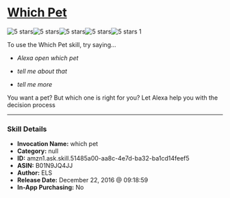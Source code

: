# [Which Pet](http://alexa.amazon.com/#skills/amzn1.ask.skill.51485a00-aa8c-4e7d-ba32-ba1cd14feef5)
![5 stars](../../images/ic_star_black_18dp_1x.png)![5 stars](../../images/ic_star_black_18dp_1x.png)![5 stars](../../images/ic_star_black_18dp_1x.png)![5 stars](../../images/ic_star_black_18dp_1x.png)![5 stars](../../images/ic_star_black_18dp_1x.png) 1

To use the Which Pet skill, try saying...

* *Alexa open which pet*

* *tell me about that*

* *tell me more*

You want a pet?  But which one is right for you?  Let Alexa help you with the decision process

***

### Skill Details

* **Invocation Name:** which pet
* **Category:** null
* **ID:** amzn1.ask.skill.51485a00-aa8c-4e7d-ba32-ba1cd14feef5
* **ASIN:** B01N9JQ4JJ
* **Author:** ELS
* **Release Date:** December 22, 2016 @ 09:18:59
* **In-App Purchasing:** No
